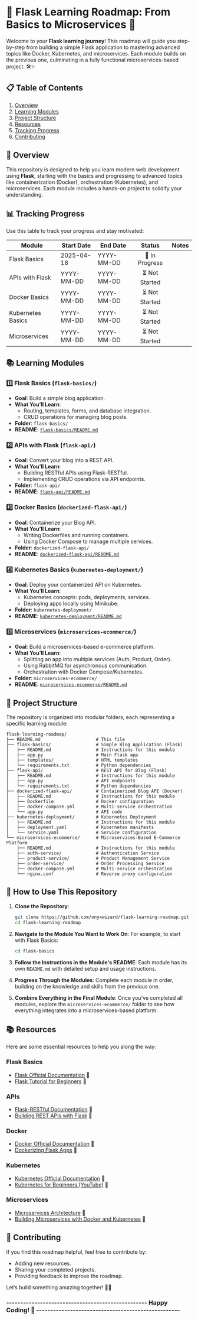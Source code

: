 # 🚀 Flask Learning Roadmap: From Basics to Microservices 🌟

Welcome to your **Flask learning journey**! This roadmap will guide you step-by-step from building a simple Flask application to mastering advanced topics like Docker, Kubernetes, and microservices. Each module builds on the previous one, culminating in a fully functional microservices-based project. 🛠️✨



## 📋 Table of Contents
1. [Overview](#overview)
2. [Learning Modules](#learning-modules)
3. [Project Structure](#project-structure)
4. [Resources](#resources)
5. [Tracking Progress](#tracking-progress)
6. [Contributing](#contributing)



## 🌟 Overview
This repository is designed to help you learn modern web development using **Flask**, starting with the basics and progressing to advanced topics like containerization (Docker), orchestration (Kubernetes), and microservices. Each module includes a hands-on project to solidify your understanding.

## 📊 Tracking Progress
Use this table to track your progress and stay motivated:

| **Module**                  | **Start Date** | **End Date** | **Status**       | **Notes**                                                                 |
|-----------------------------|----------------|--------------|:---------------:|---------------------------------------------------------------------------|
| Flask Basics                | 2025-04-18     | YYYY-MM-DD   | 🚧 In Progress     |                                                                           |
| APIs with Flask             | YYYY-MM-DD     | YYYY-MM-DD   | ⏳ Not Started    |                                                                           |
| Docker Basics               | YYYY-MM-DD     | YYYY-MM-DD   | ⏳ Not Started      |                                                                           |
| Kubernetes Basics           | YYYY-MM-DD     | YYYY-MM-DD   | ⏳ Not Started       |                                                                           |
| Microservices               | YYYY-MM-DD     | YYYY-MM-DD   | ⏳ Not Started       |                                                                           |



## 📚 Learning Modules

### 1️⃣ **Flask Basics** (`flask-basics/`)
- **Goal**: Build a simple blog application.
- **What You’ll Learn**:
  - Routing, templates, forms, and database integration.
  - CRUD operations for managing blog posts.
- **Folder**: `flask-basics/`
- **README**: [`flask-basics/README.md`](flask-basics/README.md)



### 2️⃣ **APIs with Flask** (`flask-api/`)
- **Goal**: Convert your blog into a REST API.
- **What You’ll Learn**:
  - Building RESTful APIs using Flask-RESTful.
  - Implementing CRUD operations via API endpoints.
- **Folder**: `flask-api/`
- **README**: [`flask-api/README.md`](flask-api/README.md)



### 3️⃣ **Docker Basics** (`dockerized-flask-api/`)
- **Goal**: Containerize your Blog API.
- **What You’ll Learn**:
  - Writing Dockerfiles and running containers.
  - Using Docker Compose to manage multiple services.
- **Folder**: `dockerized-flask-api/`
- **README**: [`dockerized-flask-api/README.md`](dockerized-flask-api/README.md)



### 4️⃣ **Kubernetes Basics** (`kubernetes-deployment/`)
- **Goal**: Deploy your containerized API on Kubernetes.
- **What You’ll Learn**:
  - Kubernetes concepts: pods, deployments, services.
  - Deploying apps locally using Minikube.
- **Folder**: `kubernetes-deployment/`
- **README**: [`kubernetes-deployment/README.md`](kubernetes-deployment/README.md)



### 5️⃣ **Microservices** (`microservices-ecommerce/`)
- **Goal**: Build a microservices-based e-commerce platform.
- **What You’ll Learn**:
  - Splitting an app into multiple services (Auth, Product, Order).
  - Using RabbitMQ for asynchronous communication.
  - Orchestration with Docker Compose/Kubernetes.
- **Folder**: `microservices-ecommerce/`
- **README**: [`microservices-ecommerce/README.md`](microservices-ecommerce/README.md)



## 📂 Project Structure
The repository is organized into modular folders, each representing a specific learning module:

```
flask-learning-roadmap/
├── README.md                     # This file
├── flask-basics/                 # Simple Blog Application (Flask)
│   ├── README.md                 # Instructions for this module
│   ├── app.py                    # Main Flask app
│   ├── templates/                # HTML templates
│   └── requirements.txt          # Python dependencies
├── flask-api/                    # REST API for Blog (Flask)
│   ├── README.md                 # Instructions for this module
│   ├── app.py                    # API endpoints
│   └── requirements.txt          # Python dependencies
├── dockerized-flask-api/         # Containerized Blog API (Docker)
│   ├── README.md                 # Instructions for this module
│   ├── Dockerfile                # Docker configuration
│   ├── docker-compose.yml        # Multi-service orchestration
│   └── app.py                    # API code
├── kubernetes-deployment/        # Kubernetes Deployment
│   ├── README.md                 # Instructions for this module
│   ├── deployment.yaml           # Kubernetes manifests
│   └── service.yaml              # Service configuration
└── microservices-ecommerce/      # Microservices-Based E-Commerce Platform
    ├── README.md                 # Instructions for this module
    ├── auth-service/             # Authentication Service
    ├── product-service/          # Product Management Service
    ├── order-service/            # Order Processing Service
    ├── docker-compose.yml        # Multi-service orchestration
    └── nginx.conf                # Reverse proxy configuration
```



## 🔧 How to Use This Repository
1. **Clone the Repository**:
   ```bash
   git clone https://github.com/onyxwizard/flask-learning-roadmap.git
   cd flask-learning-roadmap
   ```

2. **Navigate to the Module You Want to Work On**:
   For example, to start with Flask Basics:
   ```bash
   cd flask-basics
   ```

3. **Follow the Instructions in the Module's README**:
   Each module has its own `README.md` with detailed setup and usage instructions.

4. **Progress Through the Modules**:
   Complete each module in order, building on the knowledge and skills from the previous one.

5. **Combine Everything in the Final Module**:
   Once you’ve completed all modules, explore the `microservices-ecommerce/` folder to see how everything integrates into a microservices-based platform.



## 📚 Resources
Here are some essential resources to help you along the way:

### Flask Basics
- [Flask Official Documentation](https://flask.palletsprojects.com/) 🔗
- [Flask Tutorial for Beginners](https://realpython.com/tutorials/flask/) 🔗

### APIs
- [Flask-RESTful Documentation](https://flask-restful.readthedocs.io/) 🔗
- [Building REST APIs with Flask](https://realpython.com/flask-connexion-rest-api/) 🔗

### Docker
- [Docker Official Documentation](https://docs.docker.com/) 🔗
- [Dockerizing Flask Apps](https://realpython.com/dockerizing-flask-with-compose-and-machine/) 🔗

### Kubernetes
- [Kubernetes Official Documentation](https://kubernetes.io/docs/home/) 🔗
- [Kubernetes for Beginners (YouTube)](https://www.youtube.com/watch?v=X48VuDVv0do) 🎥

### Microservices
- [Microservices Architecture](https://microservices.io/) 🔗
- [Building Microservices with Docker and Kubernetes](https://www.youtube.com/watch?v=DgVjEo3OGBI) 🎥


## 🤝 Contributing
If you find this roadmap helpful, feel free to contribute by:
- Adding new resources.
- Sharing your completed projects.
- Providing feedback to improve the roadmap.

Let’s build something amazing together! 🚀✨




###  --------------------------------------------------  Happy Coding! 🌟  ---------------------------------------------------


